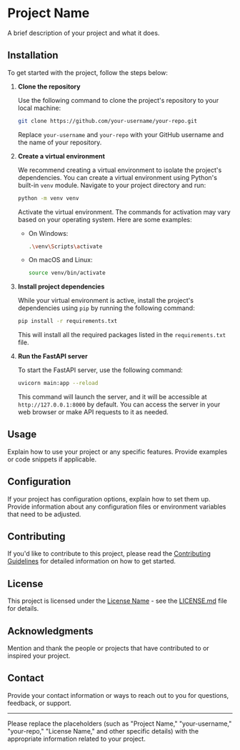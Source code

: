 # Project Name

A brief description of your project and what it does.

## Installation

To get started with the project, follow the steps below:

1. **Clone the repository**

   Use the following command to clone the project's repository to your local machine:

   ```bash
   git clone https://github.com/your-username/your-repo.git
   ```

   Replace `your-username` and `your-repo` with your GitHub username and the name of your repository.

2. **Create a virtual environment**

   We recommend creating a virtual environment to isolate the project's dependencies. You can create a virtual environment using Python's built-in `venv` module. Navigate to your project directory and run:

   ```bash
   python -m venv venv
   ```

   Activate the virtual environment. The commands for activation may vary based on your operating system. Here are some examples:

   - On Windows:

     ```bash
     .\venv\Scripts\activate
     ```

   - On macOS and Linux:

     ```bash
     source venv/bin/activate
     ```

3. **Install project dependencies**

   While your virtual environment is active, install the project's dependencies using `pip` by running the following command:

   ```bash
   pip install -r requirements.txt
   ```

   This will install all the required packages listed in the `requirements.txt` file.

4. **Run the FastAPI server**

   To start the FastAPI server, use the following command:

   ```bash
   uvicorn main:app --reload
   ```

   This command will launch the server, and it will be accessible at `http://127.0.0.1:8000` by default. You can access the server in your web browser or make API requests to it as needed.

## Usage

Explain how to use your project or any specific features. Provide examples or code snippets if applicable.

## Configuration

If your project has configuration options, explain how to set them up. Provide information about any configuration files or environment variables that need to be adjusted.

## Contributing

If you'd like to contribute to this project, please read the [Contributing Guidelines](CONTRIBUTING.md) for detailed information on how to get started.

## License

This project is licensed under the [License Name](LICENSE.md) - see the [LICENSE.md](LICENSE.md) file for details.

## Acknowledgments

Mention and thank the people or projects that have contributed to or inspired your project.

## Contact

Provide your contact information or ways to reach out to you for questions, feedback, or support.

---
Please replace the placeholders (such as "Project Name," "your-username," "your-repo," "License Name," and other specific details) with the appropriate information related to your project.
